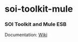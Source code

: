 # soi-toolkit-mule

### SOI Toolkit and Mule ESB

Documentation: [Wiki](https://github.com/soi-toolkit/soi-toolkit.github.io/wiki)
